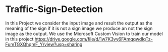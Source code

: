 # Traffic-Sign-Detection
In this Project we consider the input image and result the output as the meaning of the sign if it is not a sign image we produce an not the sign image as the output. We use the Microsoft Custom Vision to train our model in this project
https://drive.google.com/file/d/1w7K3vy6FAmqqwdIqTz-FumTGXQhqmF_Y/view?usp=sharing
